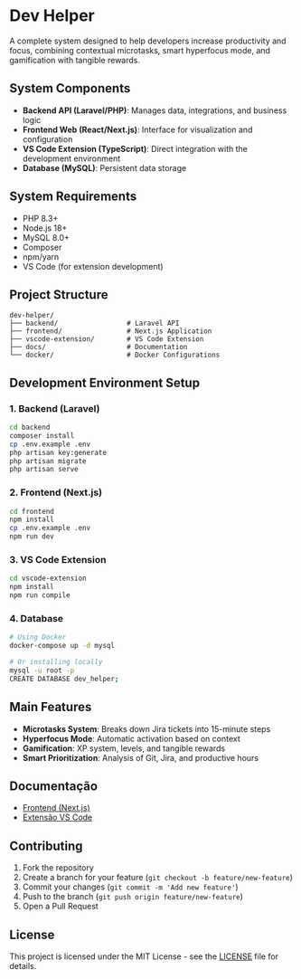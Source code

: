 # Dev Helper

A complete system designed to help developers increase productivity and focus, combining contextual microtasks, smart hyperfocus mode, and gamification with tangible rewards.

## System Components

- **Backend API (Laravel/PHP)**: Manages data, integrations, and business logic
- **Frontend Web (React/Next.js)**: Interface for visualization and configuration
- **VS Code Extension (TypeScript)**: Direct integration with the development environment
- **Database (MySQL)**: Persistent data storage

## System Requirements

- PHP 8.3+
- Node.js 18+
- MySQL 8.0+
- Composer
- npm/yarn
- VS Code (for extension development)

## Project Structure

```
dev-helper/
├── backend/                 # Laravel API
├── frontend/                # Next.js Application
├── vscode-extension/        # VS Code Extension
├── docs/                    # Documentation
└── docker/                  # Docker Configurations
```

## Development Environment Setup

### 1. Backend (Laravel)

```bash
cd backend
composer install
cp .env.example .env
php artisan key:generate
php artisan migrate
php artisan serve
```

### 2. Frontend (Next.js)

```bash
cd frontend
npm install
cp .env.example .env
npm run dev
```

### 3. VS Code Extension

```bash
cd vscode-extension
npm install
npm run compile
```

### 4. Database

```bash
# Using Docker
docker-compose up -d mysql

# Or installing locally
mysql -u root -p
CREATE DATABASE dev_helper;
```

## Main Features

- **Microtasks System**: Breaks down Jira tickets into 15-minute steps
- **Hyperfocus Mode**: Automatic activation based on context
- **Gamification**: XP system, levels, and tangible rewards
- **Smart Prioritization**: Analysis of Git, Jira, and productive hours

## Documentação

- [Frontend (Next.js)](./frontend/README.md)
- [Extensão VS Code](./vscode-extension/README.md)

## Contributing

1. Fork the repository
2. Create a branch for your feature (`git checkout -b feature/new-feature`)
3. Commit your changes (`git commit -m 'Add new feature'`)
4. Push to the branch (`git push origin feature/new-feature`)
5. Open a Pull Request

## License

This project is licensed under the MIT License - see the [LICENSE](LICENSE) file for details.
